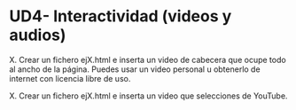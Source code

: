 # UD4- Interactividad (videos y audios)

X. Crear un fichero ejX.html e inserta un video de cabecera que ocupe todo al ancho de la página. Puedes usar un video personal u obtenerlo de internet con licencia libre de uso.

X. Crear un fichero ejX.html e inserta un video que selecciones de YouTube.
